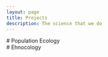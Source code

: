 ```yaml
---
layout: page
title: Projects
description: The science that we do
---
```






<div class="pure-u-1 copy" markdown="1">
# Population Ecology


</div>




<div class="pure-u-1 copy" markdown="1">
# Ehnocology


</div>













